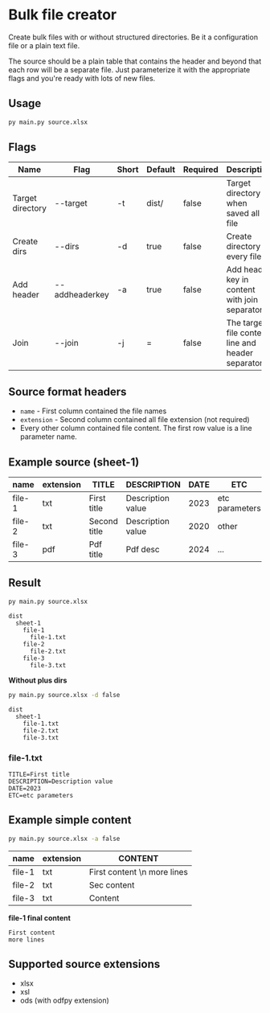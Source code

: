 # Bulk file creator

Create bulk files with or without structured directories. Be it a configuration file or a plain text file. 

The source should be a plain table that contains the header and beyond that each row will be a separate file. Just parameterize it with the appropriate flags and you're ready with lots of new files.

## Usage

```sh
py main.py source.xlsx
```

## Flags

| Name | Flag | Short | Default | Required | Description |
|------|------|-------|---------|----------|-------------|
| Target directory | --target | -t | dist/ | false | Target directory when saved all file |
| Create dirs | --dirs | -d | true | false | Create directory every files |
| Add header | --addheaderkey | -a | true | false | Add header key in content with join separator |
| Join | --join | -j | = | false | The target file content line and header separator |

## Source format headers

- `name` - First column contained the file names
- `extension` - Second column contained all file extension (not required)
- Every other column contained file content. The first row value is a line parameter name.

## Example source (sheet-1)
| name | extension | TITLE | DESCRIPTION | DATE | ETC |
|------|-----------|-------|-------------|------|-----|
| file-1 | txt | First title | Description value | 2023 | etc parameters |
| file-2 | txt | Second title | Description value | 2020 | other |
| file-3 | pdf | Pdf title | Pdf  desc | 2024 | ... |

## Result 
```sh
py main.py source.xlsx
```
```
dist
  sheet-1
    file-1
      file-1.txt
    file-2
      file-2.txt
    file-3
      file-3.txt
```

**Without plus dirs**
```sh
py main.py source.xlsx -d false
```
```
dist
  sheet-1
    file-1.txt
    file-2.txt
    file-3.txt
```

### file-1.txt
```
TITLE=First title
DESCRIPTION=Description value
DATE=2023
ETC=etc parameters
```

## Example simple content

```sh
py main.py source.xlsx -a false
```

| name | extension | CONTENT |
|------|-----------|---------|
| file-1 | txt | First content \n more lines |
| file-2 | txt | Sec content |
| file-3 | txt | Content |

**file-1 final content**
```text
First content
more lines
```

## Supported source extensions

- xlsx
- xsl
- ods (with odfpy extension)